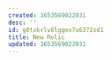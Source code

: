 ```yaml
---
created: 1653569022031
desc: ''
id: g8txkrlv8lggex7u6372sd1
title: New Relic
updated: 1653569022031
---
```

   
